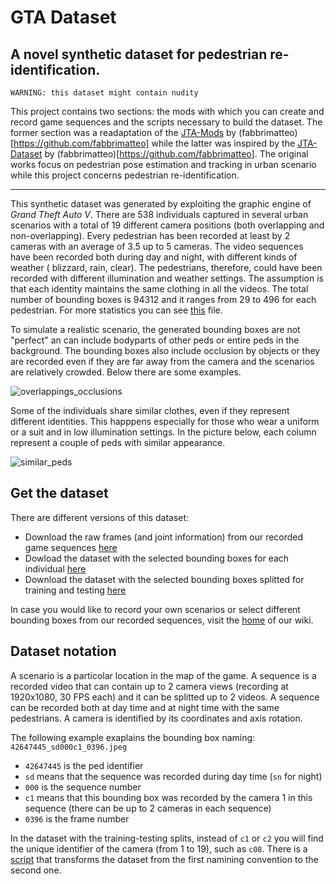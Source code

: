 # GTA Dataset
## A novel synthetic dataset for pedestrian re-identification.
`WARNING: this dataset might contain nudity`

This project contains two sections: the mods with which you can create and record game sequences and the scripts necessary to build the dataset. The former section was a readaptation of the [JTA-Mods](https://github.com/fabbrimatteo/JTA-Mods) by (fabbrimatteo)[https://github.com/fabbrimatteo] while the latter was inspired by the [JTA-Dataset](https://github.com/fabbrimatteo/JTA-Dataset) by (fabbrimatteo)[https://github.com/fabbrimatteo]. The original works focus on pedestrian pose estimation and tracking in urban scenario while this project concerns pedestrian re-identification.
***

This synthetic dataset was generated by exploiting the graphic engine of *Grand Theft Auto V*. There are 538 individuals captured in several urban scenarios with a total of 19 different camera positions (both overlapping and non-overlapping). Every pedestrian has been recorded at least by 2 cameras with an average of 3.5 up to 5 cameras. The video sequences have been recorded both during day and night, with different kinds of weather ( blizzard, rain, clear). The pedestrians, therefore, could have been recorded with different illumination and weather settings. The assumption is that each identity maintains the same clothing in all the videos. The total number of bounding boxes is 94312 and it ranges from 29 to 496 for each pedestrian. For more statistics you can see [this](https://github.com/RoboTuan/Pedestrian_reID/blob/main/Peds/statistics.csv) file. 

To simulate a realistic scenario, the generated bounding boxes are not "perfect" an can include bodyparts of other peds or entire peds in the background. The bounding boxes also include occlusion by objects or they are recorded even if they are far away from the camera and the scenarios are relatively crowded. Below there are some examples.

![overlappings_occlusions](https://raw.githubusercontent.com/RoboTuan/Pedestrian_reID/main/Images/overlappings_occlusions.png?token=ANC4UTMKVT4MNNTGZ5J4ZTDATGOSK)

Some of the individuals share similar clothes, even if they represent different identities. This happpens especially for those who wear a uniform or a suit and in low illumination settings. In the picture below, each column represent a couple of peds with similar appearance.

![similar_peds](https://raw.githubusercontent.com/RoboTuan/Pedestrian_reID/main/Images/similar_peds.png?token=ANC4UTJXZGPF4BBCGKCHFIDATJCYO)

## Get the dataset
There are different versions of this dataset:
* Download the raw frames (and joint information) from our recorded game sequences [here]()
* Dowload the dataset with the selected bounding boxes for each individual [here]()
* Download the dataset with the selected bounding boxes splitted for training and testing [here]()

In case you would like to record your own scenarios or select different bounding boxes from our recorded sequences, visit the [home](https://github.com/RoboTuan/Pedestrian_reID/wiki) of our wiki.

## Dataset notation
A scenario is a particolar location in the map of the game. A sequence is a recorded video that can contain up to 2 camera views (recording at 1920x1080, 30 FPS each) and it can be splitted up to 2 videos. A sequence can be recorded both at day time and at night time with the same pedestrians. A camera is identified by its coordinates and axis rotation.

The following example exaplains the bounding box naming: `42647445_sd000c1_0396.jpeg` 

* `42647445` is the ped identifier
* `sd` means that the sequence was recorded during day time (`sn` for night)
* `000` is the sequence number
* `c1` means that this bounding box was recorded by the camera 1 in this sequence (there can be up to 2 cameras in each sequence)
* `0396` is the frame number

In the dataset with the training-testing splits, instead of `c1` or `c2` you will find the unique identifier of the camera (from 1 to 19), such as `c08`. There is a [script](https://github.com/RoboTuan/Pedestrian_reID/blob/main/Scripts/training_dataset.py) that transforms the dataset from the first namining convention to the second one.




